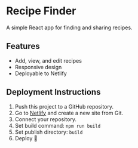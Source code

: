 # Recipe Finder

A simple React app for finding and sharing recipes.

## Features
- Add, view, and edit recipes
- Responsive design
- Deployable to Netlify

## Deployment Instructions
1. Push this project to a GitHub repository.
2. Go to [Netlify](https://netlify.com) and create a new site from Git.
3. Connect your repository.
4. Set build command: `npm run build`
5. Set publish directory: `build`
6. Deploy 🚀

